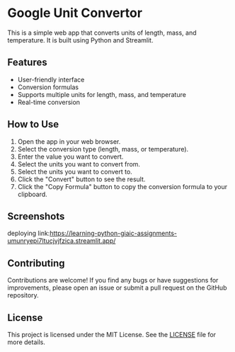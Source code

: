 # Google Unit Convertor

This is a simple web app that converts units of length, mass, and temperature. It is built using Python and Streamlit.

## Features

- User-friendly interface
- Conversion formulas
- Supports multiple units for length, mass, and temperature
- Real-time conversion

## How to Use

1. Open the app in your web browser.
2. Select the conversion type (length, mass, or temperature).
3. Enter the value you want to convert.
4. Select the units you want to convert from.
5. Select the units you want to convert to.
6. Click the "Convert" button to see the result.
7. Click the "Copy Formula" button to copy the conversion formula to your clipboard.

## Screenshots

deploying link:https://learning-python-giaic-assignments-umunryepi7ltucjvjfzica.streamlit.app/

## Contributing

Contributions are welcome! If you find any bugs or have suggestions for improvements, please open an issue or submit a pull request on the GitHub repository.

## License

This project is licensed under the MIT License. See the [LICENSE](LICENSE) file for more details.       